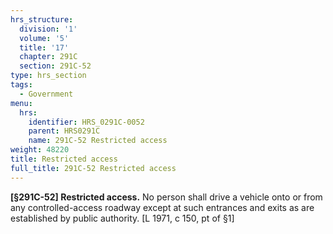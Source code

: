 ```yaml
---
hrs_structure:
  division: '1'
  volume: '5'
  title: '17'
  chapter: 291C
  section: 291C-52
type: hrs_section
tags:
  - Government
menu:
  hrs:
    identifier: HRS_0291C-0052
    parent: HRS0291C
    name: 291C-52 Restricted access
weight: 48220
title: Restricted access
full_title: 291C-52 Restricted access
---
```

**[§291C-52] Restricted access.** No person shall drive a vehicle onto or from any controlled-access roadway except at such entrances and exits as are established by public authority. [L 1971, c 150, pt of §1]